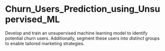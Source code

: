 # Churn_Users_Prediction_using_Unsupervised_ML
Develop and train an unsupervised machine learning model to identify potential churn users. Additionally, segment these users into distinct groups to enable tailored marketing strategies.
